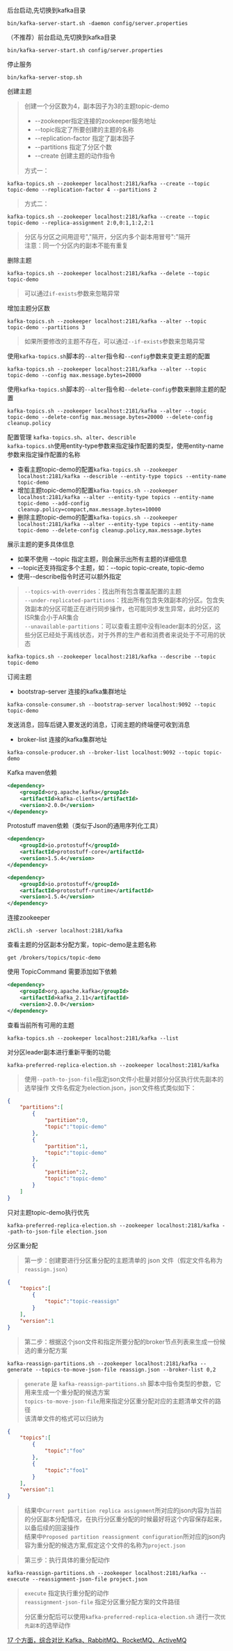 后台启动,先切换到kafka目录  
```shell script
bin/kafka-server-start.sh -daemon config/server.properties
```

（不推荐）前台启动,先切换到kafka目录  
```shell script
bin/kafka-server-start.sh config/server.properties
```
 
停止服务  
```shell script
bin/kafka-server-stop.sh
```

创建主题
>创建一个分区数为4，副本因子为3的主题topic-demo 
 >* --zookeeper指定连接的zookeeper服务地址  
 >* --topic指定了所要创建的主题的名称  
 >* --replication-factor 指定了副本因子
 >* --partitions 指定了分区个数
 >* --create 创建主题的动作指令 
> 
>方式一： 
```shell script
kafka-topics.sh --zookeeper localhost:2181/kafka --create --topic topic-demo --replication-factor 4 --partitions 2
``` 
>方式二： 
```shell script
kafka-topics.sh --zookeeper localhost:2181/kafka --create --topic topic-demo --replica-assignment 2:0,0:1,1:2,2:1
 ``` 
>分区与分区之间用逗号","隔开，分区内多个副本用冒号":"隔开  
>注意：同一个分区内的副本不能有重复

删除主题
```shell script
kafka-topics.sh --zookeeper localhost:2181/kafka --delete --topic topic-demo
```
>可以通过`if-exists`参数来忽略异常


增加主题分区数
```shell script
kafka-topics.sh --zookeeper localhost:2181/kafka --alter --topic topic-demo --partitions 3
``` 
>如果所要修改的主题不存在，可以通过`--if-exists`参数来忽略异常

使用`kafka-topics.sh`脚本的`--alter`指令和`--config`参数来变更主题的配置
```shell script
kafka-topics.sh --zookeeper localhost:2181/kafka --alter --topic topic-demo --config max.message.bytes=20000
```
使用`kafka-topics.sh`脚本的`--alter`指令和`--delete-config`参数来删除主题的配置
```shell script
kafka-topics.sh --zookeeper localhost:2181/kafka --alter --topic topic-demo --delete-config max.message.bytes=20000 --delete-config cleanup.policy
```
配置管理
`kafka-topics.sh`、`alter`、`describle`  
`kafka-topics.sh`使用entity-type参数来指定操作配置的类型，使用entity-name参数来指定操作配置的名称  
* 查看主题topic-demo的配置`kafka-topics.sh --zookeeper localhost:2181/kafka --describle --entity-type topics --entity-name topic-demo`
* 增加主题topic-demo的配置`kafka-topics.sh --zookeeper localhost:2181/kafka --alter --entity-type topics --entity-name topic-demo --add-config cleanup.policy=compact,max.message.bytes=10000`
* 删除主题topic-demo的配置`kafka-topics.sh --zookeeper localhost:2181/kafka --alter --entity-type topics --entity-name topic-demo --delete-config cleanup.policy,max.message.bytes`


展示主题的更多具体信息
* 如果不使用 --topic 指定主题，则会展示出所有主题的详细信息
* --topic还支持指定多个主题，如：--topic topic-create, topic-demo
* 使用--describe指令时还可以额外指定 
>`--topics-with-overrides`：找出所有包含覆盖配置的主题  
>`--under-replicated-partitions`：找出所有包含失效副本的分区。包含失效副本的分区可能正在进行同步操作，也可能同步发生异常，此时分区的ISR集合小于AR集合  
>`--unavailable-partitions`：可以查看主题中没有leader副本的分区，这些分区已经处于离线状态，对于外界的生产者和消费者来说处于不可用的状态
```shell script
kafka-topics.sh --zookeeper localhost:2181/kafka --describe --topic topic-demo
```
订阅主题  
* bootstrap-server 连接的kafka集群地址  
```shell script
kafka-console-consumer.sh --bootstrap-server localhost:9092 --topic topic-demo
```
发送消息，回车后键入要发送的消息，订阅主题的终端便可收到消息  
* broker-list 连接的kafka集群地址 
```shell script
kafka-console-producer.sh --broker-list localhost:9092 --topic topic-demo
```
Kafka maven依赖
```xml
<dependency>
    <groupId>org.apache.kafka</groupId>
    <artifactId>kafka-clients</artifactId>
    <version>2.0.0</version>
</dependency>
```
Protostuff maven依赖（类似于Json的通用序列化工具） 
```xml
<dependency>
    <groupId>io.protostuff</groupId>
    <artifactId>protostuff-core</artifactId>
    <version>1.5.4</version>
</dependency>
```
```xml
<dependency>
    <groupId>io.protostuff</groupId>
    <artifactId>protostuff-runtime</artifactId>
    <version>1.5.4</version>
</dependency>
```
连接zookeeper  
```shell script
zkCli.sh -server localhost:2181/kafka
```
查看主题的分区副本分配方案，topic-demo是主题名称   
```shell script
get /brokers/topics/topic-demo
````
使用 TopicCommand 需要添加如下依赖  
```xml
<dependency>
    <groupId>org.apache.kafka</groupId>
    <artifactId>kafka_2.11</artifactId>
    <version>2.0.0</version>
</dependency>
```
查看当前所有可用的主题
```shell script
kafka-topics.sh --zookeeper localhost:2181/kafka --list
``` 

对分区leader副本进行重新平衡的功能
```shell script
kafka-preferred-replica-election.sh --zookeeper localhost:2181/kafka
```
>使用`--path-to-json-file`指定json文件小批量对部分分区执行优先副本的选举操作
文件名假定为election.json，json文件格式类似如下：
```json
{
	"partitions":[
		{
			"partition":0,
			"topic":"topic-demo"
		},
		{
			"partition":1,
			"topic":"topic-demo"
		},
		{
			"partition":2,
			"topic":"topic-demo"
		}
	]
}
```
只对主题topic-demo执行优先
```shell script
kafka-preferred-replica-election.sh --zookeeper localhost:2181/kafka --path-to-json-file election.json
```

分区重分配
>第一步：创建要进行分区重分配的主题清单的 json 文件（假定文件名称为`reassign.json`）
```json
{
	"topics":[
		{
			"topic":"topic-reassign"
		}
	],
	"version":1
}
```
>第二步：根据这个json文件和指定所要分配的broker节点列表来生成一份候选的重分配方案
```shell script
kafka-reassign-partitions.sh --zookeeper localhost:2181/kafka --generate --topics-to-move-json-file reassign.json --broker-list 0,2
```
>`generate` 是 `kafka-reassign-partitions.sh` 脚本中指令类型的参数，它用来生成一个重分配的候选方案  
>`topics-to-move-json-file`用来指定分区重分配对应的主题清单文件的路径  
>该清单文件的格式可以归纳为
```json
{
	"topics":[
		{
			"topic":"foo"
		},
		{
			"topic":"foo1"
		}
	],
	"version":1
}
```
>结果中`Current partition replica assignment`所对应的json内容为当前的分区副本分配情况，在执行分区重分配的时候最好将这个内容保存起来，以备后续的回滚操作  
>结果中`Proposed partition reassignment configuration`所对应的json内容为重分配的候选方案,假定这个文件的名称为`project.json`

>第三步：执行具体的重分配动作  
```shell script
kafka-reassign-partitions.sh --zookeeper localhost:2181/kafka --execute --reassignment-json-file project.json
```
>`execute` 指定执行重分配的动作  
>`reassignment-json-file` 指定分区重分配方案的文件路径  
>
>分区重分配后可以使用`kafka-preferred-replica-election.sh` 进行一次`优先副本`的选举动作  

[17 个方面，综合对比 Kafka、RabbitMQ、RocketMQ、ActiveMQ](https://mp.weixin.qq.com/s/yLbj1sKwGv1pOxv8RtcBhw)  



